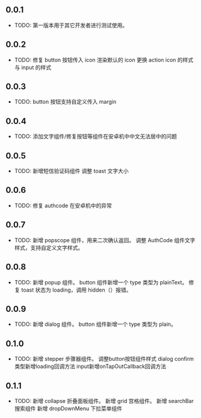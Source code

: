 ## 0.0.1

- TODO: 第一版本用于其它开发者进行测试使用。

## 0.0.2

- TODO:
  修复 button 按钮传入 icon 渲染默认的 icon
  更换 action icon 的样式与 input 的样式

## 0.0.3

- TODO:
  button 按钮支持自定义传入 margin

## 0.0.4

- TODO:
  添加文字组件/修复按钮等组件在安卓机中中文无法居中的问题

## 0.0.5

- TODO:
  新增短信验证码组件
  调整 toast 文字大小

## 0.0.6

- TODO:
  修复 authcode 在安卓机中的异常

## 0.0.7

- TODO:
  新增 popscope 组件，用来二次确认返回。
  调整 AuthCode 组件文字样式，支持自定义文字样式。

## 0.0.8

- TODO:
  新增 popup 组件。
  button 组件新增一个 type 类型为 plainText。
  修复 toast 状态为 loading，调用 hidden（）报错。

## 0.0.9

- TODO:
  新增 dialog 组件。
  button 组件新增一个 type 类型为 plain。


## 0.1.0

- TODO:
  新增 stepper 步骤器组件。
  调整button按钮组件样式
  dialog confirm类型新增loading回调方法
  input新增onTapOutCallback回调方法


## 0.1.1

- TODO:
  新增 collapse 折叠面板组件。
  新增 grid 宫格组件。
  新增 searchBar 搜索组件
  新增 dropDownMenu 下拉菜单组件
